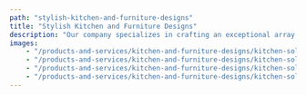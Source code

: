 ```yaml
---
path: "stylish-kitchen-and-furniture-designs"
title: "Stylish Kitchen and Furniture Designs"
description: "Our company specializes in crafting an exceptional array of kitchen designs and interior furnishings. We distinguish ourselves through exclusive partnerships with premier Turkish and Italian brands, curating sophisticated lighting, wallpapers, and accessories that elevate our product specifications to the highest standards of quality and design."
images:
    - "/products-and-services/kitchen-and-furniture-designs/kitchen-solutions-1.jpg"
    - "/products-and-services/kitchen-and-furniture-designs/kitchen-solutions-2.jpg"
    - "/products-and-services/kitchen-and-furniture-designs/kitchen-solutions-3.jpg"
    - "/products-and-services/kitchen-and-furniture-designs/kitchen-solutions-4.jpg"
---
```

